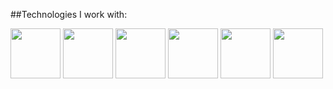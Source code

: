 ##Technologies I work with:

<img src="https://raw.githubusercontent.com/bablubambal/All_logo_and_pictures/main/programming%20languages/c.svg" width="80" height="80"/> <img src="https://raw.githubusercontent.com/bablubambal/All_logo_and_pictures/main/programming%20languages/c%2B%2B.svg" width="80" height="80"/> <img src="https://raw.githubusercontent.com/bablubambal/All_logo_and_pictures/main/programming%20languages/java.svg" width="80" height="80"/> <img src="https://github.com/AnDaczkowska/logo/blob/main/html5ed.png" width="80" height="80"/> <img src="https://github.com/AnDaczkowska/logo/blob/main/css3ed.png" width="80" height="80"/> <img src="https://github.com/AnDaczkowska/logo/blob/main/javascripted.png" width="80" height="80"/>    



